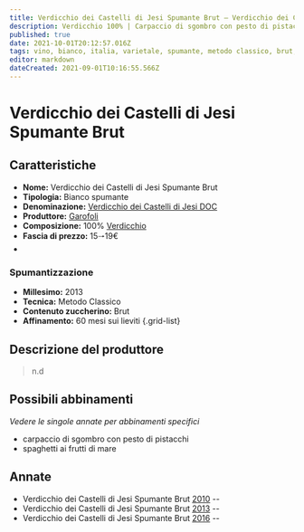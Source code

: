 ```yaml
---
title: Verdicchio dei Castelli di Jesi Spumante Brut – Verdicchio dei Castelli di Jesi DOC – Garofoli – Marche (IT) – 15🠒19€ – 3★-5★
description: Verdicchio 100% | Carpaccio di sgombro con pesto di pistacchi – Spaghetti ai frutti di mare
published: true
date: 2021-10-01T20:12:57.016Z
tags: vino, bianco, italia, varietale, spumante, metodo classico, brut, marche, 5 stelle, verdicchio, carpaccio di sgombro con pesto di pistacchi, spaghetti ai frutti di mare, 15🠒19€
editor: markdown
dateCreated: 2021-09-01T10:16:55.566Z
---
```


# Verdicchio dei Castelli di Jesi Spumante Brut

## Caratteristiche
- **Nome:** Verdicchio dei Castelli di Jesi Spumante Brut
- **Tipologia:** Bianco spumante
- **Denominazione:** [Verdicchio dei Castelli di Jesi DOC](/denominazioni/Italia/Marche/DOC/Verdicchio-dei-Castelli-di-Jesi)
- **Produttore:** [Garofoli](/produttori/Italia/Marche/Garofoli) 
- **Composizione:** 100% [Verdicchio](/vitigni/Italia/bacca-bianca/verdicchio)
- **Fascia di prezzo:** 15🠒19€
- 
### Spumantizzazione
- **Millesimo:** 2013
- **Tecnica:** Metodo Classico
- **Contenuto zuccherino:** Brut
- **Affinamento:** 60 mesi sui lieviti
{.grid-list}

## Descrizione del produttore

> n.d

## Possibili abbinamenti
*Vedere le singole annate per abbinamenti specifici*

- carpaccio di sgombro con pesto di pistacchi
- spaghetti ai frutti di mare

## Annate
- Verdicchio dei Castelli di Jesi Spumante Brut [2010](/vini/Italia/Marche/Garofoli/Verdicchio-dei-Castelli-di-Jesi-Spumante-Brut/2010) -- <span class="star-3"></span>
- Verdicchio dei Castelli di Jesi Spumante Brut [2013](/vini/Italia/Marche/Garofoli/Verdicchio-dei-Castelli-di-Jesi-Spumante-Brut/2013) -- <span class="star-5"></span>
- Verdicchio dei Castelli di Jesi Spumante Brut [2016](/vini/Italia/Marche/Garofoli/Verdicchio-dei-Castelli-di-Jesi-Spumante-Brut/2016) -- <span class="star-3"></span>



